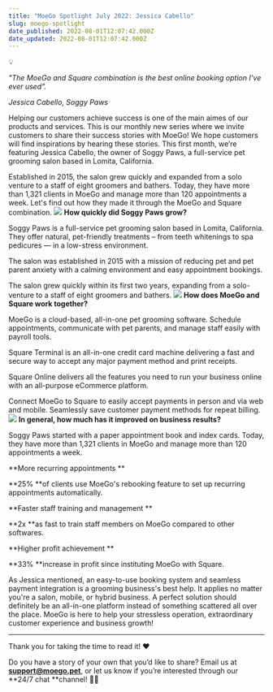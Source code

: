 ```yaml
---
title: "MoeGo Spotlight July 2022: Jessica Cabello"
slug: moego-spotlight
date_published: 2022-08-01T12:07:42.000Z
date_updated: 2022-08-01T12:07:42.000Z
---
```


💡

*"The MoeGo and Square combination is the best online booking option I’ve ever used".*

*Jessica Cabello, Soggy Paws*

Helping our customers achieve success is one of the main aimes of our products and services. This is our monthly new series where we invite customers to share their success stories with MoeGo! We hope customers will find inspirations by hearing these stories. This first month, we’re featuring Jessica Cabello, the owner of Soggy Paws, a full-service pet grooming salon based in Lomita, California. 

Established in 2015, the salon grew quickly and expanded from a solo venture to a staff of eight groomers and bathers. Today, they have more than 1,321 clients in MoeGo and manage more than 120 appointments a week. Let's find out how they made it through the MoeGo and Square combination. 
![](__GHOST_URL__/content/images/2022/08/CleanShot-2022-08-01-at-15.38.23@2x.png)
**How quickly did Soggy Paws grow?**

Soggy Paws is a full-service pet grooming salon based in Lomita, California. They offer natural, pet-friendly treatments – from teeth whitenings to spa pedicures — in a low-stress environment.

The salon was established in 2015 with a mission of reducing pet and pet parent anxiety with a calming environment and easy appointment bookings.

The salon grew quickly within its first two years, expanding from a solo-venture to a staff of eight groomers and bathers.
![](__GHOST_URL__/content/images/2022/08/CleanShot-2022-08-01-at-15.39.14@2x.png)
**How does MoeGo and Square work together?**

MoeGo is a cloud-based, all-in-one pet grooming software. Schedule appointments, communicate with pet parents, and manage staff easily with payroll tools.

Square Terminal is an all-in-one credit card machine delivering a fast and secure way to accept any major payment method and print receipts.

Square Online delivers all the features you need to run your business online with an all-purpose eCommerce platform.

Connect MoeGo to Square to easily accept payments in person and via web and mobile. Seamlessly save customer payment methods for repeat billing.
![](__GHOST_URL__/content/images/2022/08/CleanShot-2022-08-01-at-15.39.40@2x.png)
**In general, how much has it improved on business results?**

Soggy Paws started with a paper appointment book and index cards. Today, they have more than 1,321 clients in MoeGo and manage more than 120 appointments a week.

**More recurring appointments **

**25% **of clients use MoeGo's rebooking feature to set up recurring appointments automatically.

**Faster staff training and management **

**2x **as fast to train staff members on MoeGo compared to other softwares.

**Higher profit achievement **

**33% **increase in profit since instituting MoeGo with Square.

As Jessica mentioned, an easy-to-use booking system and seamless payment integration is a grooming business's best help. It applies no matter you're a salon, mobile, or hybrid business. A perfect solution should definitely be an all-in-one platform instead of something scattered all over the place. MoeGo is here to help your stressless operation, extraordinary customer experience and business growth!

---

Thank you for taking the time to read it! ❤️ 

Do you have a story of your own that you’d like to share? Email us at **support@moego.pet**, or let us know if you’re interested through our **24/7 chat **channel! 🙌🏼 
